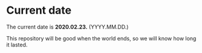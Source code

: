 # Current date

The current date is **2020.02.23.** (YYYY.MM.DD.)

This repository will be good when the world ends, so we will know how long it lasted.